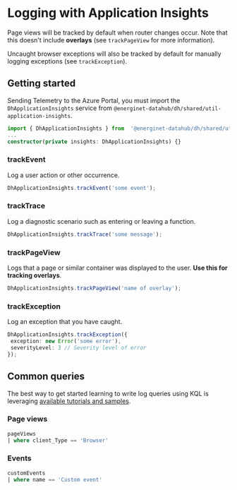 
# Logging with Application Insights

Page views will be tracked by default when router changes occur. Note that this doesn't include **overlays** (see `trackPageView` for more information). 

Uncaught browser exceptions will also be tracked by default for manually logging exceptions (see `trackException`).

## Getting started

Sending Telemetry to the Azure Portal, you must import the `DhApplicationInsights` service from `@energinet-datahub/dh/shared/util-application-insights`.

```ts
import { DhApplicationInsights } from  '@energinet-datahub/dh/shared/util-application-insights';
...
constructor(private insights: DhApplicationInsights) {}
```

### trackEvent

Log a user action or other occurrence. 

```ts
DhApplicationInsights.trackEvent('some event');
```

### trackTrace

Log a diagnostic scenario such as entering or leaving a function.

```ts
DhApplicationInsights.trackTrace('some message');
```

### trackPageView

Logs that a page or similar container was displayed to the user. **Use this for tracking overlays**.

```ts
DhApplicationInsights.trackPageView('name of overlay');
```

### trackException

Log an exception that you have caught.

```ts
DhApplicationInsights.trackException({
 exception: new Error('some error'),
 severityLevel: 3 // Severity level of error
});
```

## Common queries

The best way to get started learning to write log queries using KQL is leveraging [available tutorials and samples](https://docs.microsoft.com/en-us/azure/azure-monitor/logs/log-query-overview#getting-started).

### Page views

```sql
pageViews
| where client_Type == 'Browser'
```

### Events

```sql
customEvents
| where name == 'Custom event'
```

